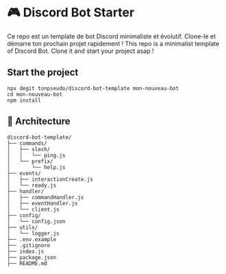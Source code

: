 # 🎮 Discord Bot Starter

Ce repo est un template de bot Discord minimaliste et évolutif. Clone-le et démarre ton prochain projet rapidement !
This repo is a minimalist template of Discord Bot. Clone it and start your project asap !

## Start the project

```
npx degit tonpseudo/discord-bot-template mon-nouveau-bot
cd mon-nouveau-bot
npm install
```

## 🚀 Architecture

```
discord-bot-template/
├── commands/
│   ├── slash/
│   │   └── ping.js
│   └── prefix/
│       └── help.js
├── events/
│   ├── interactionCreate.js
│   └── ready.js
├── handler/
│   ├── commandHandler.js
│   ├── eventHandler.js
│   └── client.js
├── config/
│   └── config.json
├── utils/
│   └── logger.js
├── .env.example
├── .gitignore
├── index.js
├── package.json
├── README.md
```

